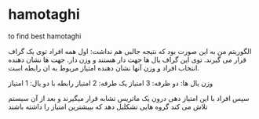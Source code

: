 # hamotaghi
to find best hamotaghi



الگوریتم من به این صورت بود که نتیجه جالبی هم نداشت:
اول همه افراد توی یک گراف قرار می گیرند. توی این گراف یال ها جهت دار هستند و وزن دار.
جهت ها نشان دهنده انتخاب افراد و وزن آنها نشان دهنده امتیاز مربوط به ان رابطه است.

وزن یال ها:
دو طرفه: 3 امتیاز
یک طرفه: 2 امتیاز
رابطه با دو یال: 1 امتیاز

سپس افراد با این امتیاز دهی درون یک ماتریس تشابه قرار میگیرند
و بعد از آن سیستم تلاش می کند گروه هایی تشکلیل دهد که بییشترین امتیاز را داشته باشند
